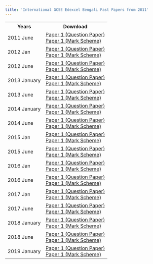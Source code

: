 ```yaml
---
title: 'International GCSE Edexcel Bengali Past Papers from 2011'
---
```


<table class="table table-pastpapers">
  <tbody>
  <tr>
    <th>Years</th>
    <th>Download</th>
  </tr>
  <tr>
    <td>2011 June</td>
    <td>
          <a href="https://www.dropbox.com/s/d504dzdjrlutfm8/4BE0_01_que_20110524.pdf?dl=1">Paper 1 (Question Paper)</a><br/>
          <a href="https://www.dropbox.com/s/te3k0e43hxfh6ar/4BE0_01_rms_20110824a.pdf?dl=1">Paper 1 (Mark Scheme)</a>
    </td>
  </tr>
  <tr>
    <td>2012 Jan</td>
    <td>
          <a href="https://www.dropbox.com/s/9j498h60tlxnywy/4BE0_01_que_20120307.pdf?dl=1">Paper 1 (Question Paper)</a><br/>
          <a href="https://www.dropbox.com/s/awvpc63twwdfkh4/4BE0_01_msc_20120214.pdf?dl=1">Paper 1 (Mark Scheme)</a>
    </td>
  </tr>
  <tr>
    <td>2012 June</td>
    <td>
          <a href="https://www.dropbox.com/s/0owamksiq7parzn/4BE0_01_que_20120514.pdf?dl=1">Paper 1 (Question Paper)</a><br/>
          <a href="https://www.dropbox.com/s/7rxtgeafg9eu92j/4BE0_01_rms_20120823.pdf?dl=1">Paper 1 (Mark Scheme)</a>
    </td>
  </tr>
  <tr>
    <td>2013 January</td>
    <td>
          <a href="https://www.dropbox.com/s/i01xg922iwc8mjz/4BE0_01_que_20130122.pdf?dl=1">Paper 1 (Question Paper)</a><br/>
          <a href="https://www.dropbox.com/s/ri4rfw0yqbaozug/4BE0_01_rms_20130307.pdf?dl=1">Paper 1 (Mark Scheme)</a>
    </td>
  </tr>
  <tr>
    <td>2013 June</td>
    <td>
          <a href="https://www.dropbox.com/s/un93famxz7ln233/4BE0_01_que_20130515.pdf?dl=1">Paper 1 (Question Paper)</a><br/>
          <a href="https://www.dropbox.com/s/q7nimngjqrm1k7i/4BE0_01_msc_20130822.pdf?dl=1">Paper 1 (Mark Scheme)</a>
    </td>
  </tr>
  <tr>
    <td>2014 January</td>
    <td>
          <a href="https://www.dropbox.com/s/dhklodljg1jihr6/4BE0_01_que_20140121.pdf?dl=1">Paper 1 (Question Paper)</a><br/>
          <a href="https://www.dropbox.com/s/surtex3j33sjox0/4BE0_01_msc_20140306.pdf?dl=1">Paper 1 (Mark Scheme)</a>
    </td>
  </tr>
  <tr>
    <td>2014 June</td>
    <td>
          <a href="https://www.dropbox.com/s/8lzq64k5qvvv1f9/4BE0_01_que_20140507.pdf?dl=1">Paper 1 (Question Paper)</a><br/>
          <a href="https://www.dropbox.com/s/wu2lonb0buy21y5/4BE0_01_msc_20140821.pdf?dl=1">Paper 1 (Mark Scheme)</a>
    </td>
  </tr>
  <tr>
    <td>2015 Jan</td>
    <td>
          <a href="https://www.dropbox.com/s/pd3mv2odpzlfvf6/4BE0_01_que_20150115.pdf?dl=1">Paper 1 (Question Paper)</a><br/>
          <a href="https://www.dropbox.com/s/xkdycpcrcyir7oi/4BE0_01_msc_20150305.pdf?dl=1">Paper 1 (Mark Scheme)</a>
    </td>
  </tr>
  <tr>
    <td>2015 June</td>
    <td>
          <a href="https://www.dropbox.com/s/bmp3ak97kspm0xv/4BE0_01_que_20150603.pdf?dl=1">Paper 1 (Question Paper)</a><br/>
          <a href="https://www.dropbox.com/s/eneu8oswoum5kfi/4BE0_01_msc_20150819.pdf?dl=1">Paper 1 (Mark Scheme)</a>
    </td>
  </tr>
  <tr>
    <td>2016 Jan</td>
    <td>
          <a href="https://www.dropbox.com/s/go0qrkvpbgcbos7/4BE0_01_que_20160112.pdf?dl=1">Paper 1 (Question Paper)</a><br/>
          <a href="https://www.dropbox.com/s/gfcsl7lvtrdu24d/4BE0_01_msc_20160302.pdf?dl=1">Paper 1 (Mark Scheme)</a>
    </td>
  </tr>
  <tr>
    <td>2016 June</td>
    <td>
          <a href="https://www.dropbox.com/s/fbnxzoc38tg8x1w/4BE0_01_que_20160606.pdf?dl=1">Paper 1 (Question Paper)</a><br/>
          <a href="https://www.dropbox.com/s/515fpjkl9xh21s8/4BE0_01_rms_20160824.pdf?dl=1">Paper 1 (Mark Scheme)</a>
    </td>
  </tr>
  <tr>
    <td>2017 Jan</td>
    <td>
          <a href="https://qualifications.pearson.com/content/dam/pdf/International%20GCSE/Bengali/2009/Exam%20materials/4BE0_01_que_20170130.pdf">Paper 1 (Question Paper)</a><br/>
          <a href="https://qualifications.pearson.com/content/dam/pdf/International%20GCSE/Bengali/2009/Exam%20materials/4BE0_01_rms_20170301.pdf">Paper 1 (Mark Scheme)</a>
    </td>
  </tr>
  <tr>
    <td>2017 June</td>
    <td>
          <a href="https://qualifications.pearson.com/content/dam/pdf/International%20GCSE/Bengali/2009/Exam%20materials/4BE0_01_que_20170710.pdf">Paper 1 (Question Paper)</a><br/>
          <a href="https://qualifications.pearson.com/content/dam/pdf/International%20GCSE/Bengali/2009/Exam%20materials/4BE0_01_rms_20170823.pdf">Paper 1 (Mark Scheme)</a>
    </td>
  </tr>
  <tr>
    <td>2018 January</td>
    <td>
          <a href="https://qualifications.pearson.com/content/dam/pdf/International%20GCSE/Bengali/2009/Exam%20materials/4BE0_01_que_20180202.pdf">Paper 1 (Question Paper)</a><br/>
          <a href="https://qualifications.pearson.com/content/dam/pdf/International%20GCSE/Bengali/2009/Exam%20materials/4BE0_01_rms_20180308.pdf">Paper 1 (Mark Scheme)</a>
    </td>
  </tr>
  <tr>
    <td>2018 June</td>
    <td>
          <a href="https://qualifications.pearson.com/content/dam/pdf/International%20GCSE/Bengali/2009/Exam%20materials/4BE0_01_que_20180522.pdf">Paper 1 (Question Paper)</a><br/>
          <a href="https://qualifications.pearson.com/content/dam/pdf/International%20GCSE/Bengali/2009/Exam%20materials/4BE0_01_rms_20180822.pdf">Paper 1 (Mark Scheme)</a>
    </td>
  </tr>
  <tr>
    <td>2019 January</td>
    <td>
          <a href="https://qualifications.pearson.com/content/dam/pdf/International%20GCSE/Bengali/2009/Exam%20materials/4BE0_01_que_20190111.pdf">Paper 1 (Question Paper)</a><br/>
          <a href="https://qualifications.pearson.com/content/dam/pdf/International%20GCSE/Bengali/2009/Exam%20materials/4BE0_01_msc_20190307.pdf">Paper 1 (Mark Scheme)</a>
    </td>
  </tr>
</tbody>
</table>
